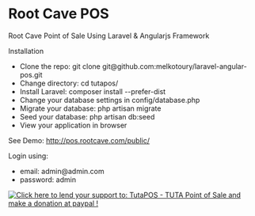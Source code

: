 # Root Cave POS
Root Cave Point of Sale Using Laravel & Angularjs Framework

Installation

<ul>
<li>Clone the repo: git clone git@github.com:melkotoury/laravel-angular-pos.git</li>
<li>Change directory: cd tutapos/</li>
<li>Install Laravel: composer install --prefer-dist</li>
<li>Change your database settings in config/database.php</li>
<li>Migrate your database: php artisan migrate</li>
<li>Seed your database: php artisan db:seed</li>
<li>View your application in browser</li>
</ul>

See Demo: http://pos.rootcave.com/public/<br />

Login using:
  <ul>
    <li>email: admin@admin.com</li>
    <li>password: admin</li>
  </ul>

<a href='https://www.paypal.com/cgi-bin/webscr?cmd=_s-xclick&hosted_button_id=3PTG3H7CHFR2G'><img alt='Click here to lend your support to: TutaPOS - TUTA Point of Sale and make a donation at paypal !' src='https://www.paypalobjects.com/en_US/GB/i/btn/btn_donateCC_LG.gif' border='0' ></a>
